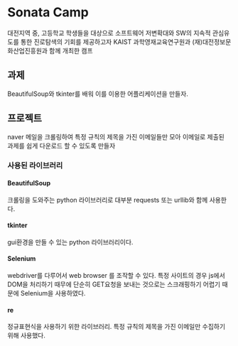 # Sonata Camp

대전지역 중, 고등학교 학생들을 대상으로 
소프트웨어 저변확대와 SW의 지속적 관심유도를 통한 진로탐색의 기회를 제공하고자
KAIST 과학영재교육연구원과 (재)대전정보문화산업진흥원과 함께 개최한 캠프

## 과제

BeautifulSoup와 tkinter를 배워 이를 이용한 어플리케이션을 만들자.  

## 프로젝트

naver 메일을 크롤링하여 특정 규칙의 제목을 가진 이메일들만 모아 
이메일로 제출된 과제를 쉽게 다운로드 할 수 있도록 만들자

### 사용된 라이브러리

#### BeautifulSoup
크롤링을 도와주는 python 라이브러리로 대부분 requests 또는 urllib와 함께 사용한다.

#### tkinter
gui환경을 만들 수 있는 python 라이브러리이다.

#### Selenium
webdriver를 다루어서 web browser 를 조작할 수 있다.
특정 사이트의 경우 js에서 DOM을 처리하기 때무에 단순히 GET요청을 보내는 것으로는 
스크래핑하기 어렵기 때문에 Selenium을 사용하였다.

#### re
정규표현식을 사용하기 위한 라이브러리.
특정 규칙의 제목을 가진 이메일만 수집하기 위해 사용했다.
